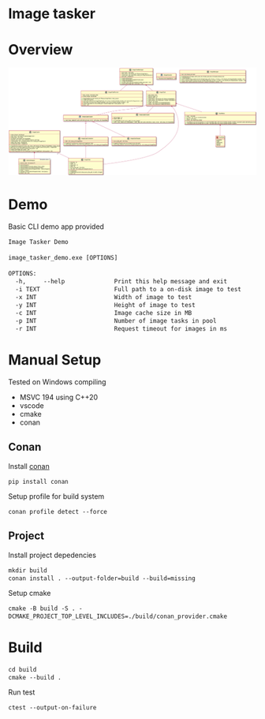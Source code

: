 # Image tasker

# Overview

![](./docs/image_tasker.png)

# Demo

Basic CLI demo app provided

```
Image Tasker Demo

image_tasker_demo.exe [OPTIONS]

OPTIONS:
  -h,     --help              Print this help message and exit
  -i TEXT                     Full path to a on-disk image to test
  -x INT                      Width of image to test
  -y INT                      Height of image to test
  -c INT                      Image cache size in MB
  -p INT                      Number of image tasks in pool
  -r INT                      Request timeout for images in ms
```

# Manual Setup

Tested on Windows compiling

- MSVC 194 using C++20
- vscode
- cmake
- conan

## Conan

Install [conan](https://conan.io/)

```
pip install conan
```

Setup profile for build system

```
conan profile detect --force
```

## Project

Install project depedencies

```
mkdir build
conan install . --output-folder=build --build=missing
```

Setup cmake

```
cmake -B build -S . -DCMAKE_PROJECT_TOP_LEVEL_INCLUDES=./build/conan_provider.cmake
```

# Build

```
cd build
cmake --build .
```

Run test

```
ctest --output-on-failure
```

